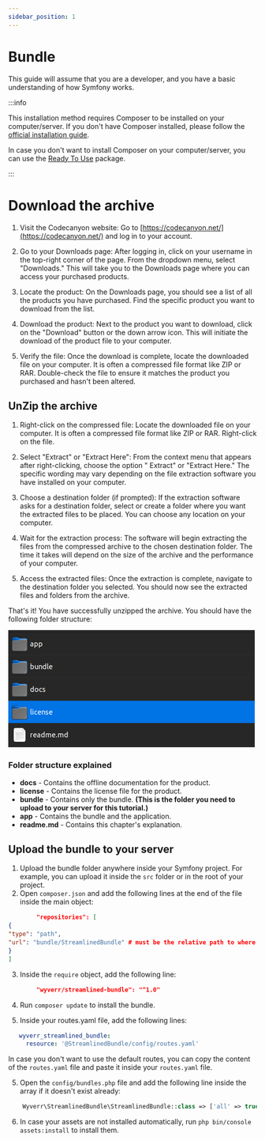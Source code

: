 ```yaml
---
sidebar_position: 1
---
```


# Bundle

This guide will assume that you are a developer, and you have a basic understanding of how Symfony works.

:::info

This installation method requires Composer to be installed on your computer/server. If you don't have Composer
installed, please follow
the [official installation guide](https://getcomposer.org/doc/00-intro.md#installation-linux-unix-macos).

In case you don't want to install Composer on your computer/server, you can use the [Ready To Use](ready-to-use)
package.

:::

# Download the archive

1. Visit the Codecanyon website: Go to [https://codecanyon.net/](https://codecanyon.net/) and log in to your account.
2. Go to your Downloads page: After logging in, click on your username in the top-right corner of the page. From the
   dropdown menu, select "Downloads." This will take you to the Downloads page where you can access your purchased
   products.

3. Locate the product: On the Downloads page, you should see a list of all the products you have purchased. Find the
   specific product you want to download from the list.

4. Download the product: Next to the product you want to download, click on the "Download" button or the down arrow
   icon. This will initiate the download of the product file to your computer.

5. Verify the file: Once the download is complete, locate the downloaded file on your computer. It is often a compressed
   file format like ZIP or RAR. Double-check the file to ensure it matches the product you purchased and hasn't been
   altered.

## UnZip the archive

1. Right-click on the compressed file: Locate the downloaded file on your computer. It is often a compressed file format
   like ZIP or RAR. Right-click on the file.

2. Select "Extract" or "Extract Here": From the context menu that appears after right-clicking, choose the option "
   Extract" or "Extract Here." The specific wording may vary depending on the file extraction software you have
   installed on your computer.

3. Choose a destination folder (if prompted): If the extraction software asks for a destination folder, select or create
   a folder where you want the extracted files to be placed. You can choose any location on your computer.

4. Wait for the extraction process: The software will begin extracting the files from the compressed archive to the
   chosen destination folder. The time it takes will depend on the size of the archive and the performance of your
   computer.

5. Access the extracted files: Once the extraction is complete, navigate to the destination folder you selected. You
   should now see the extracted files and folders from the archive.

That's it! You have successfully unzipped the archive. You should have the following folder structure:

![All Templates](../../static/img/package-structure.png)

### Folder structure explained

- **docs** - Contains the offline documentation for the product.
- **license** - Contains the license file for the product.
- **bundle** - Contains only the bundle. **(This is the folder you need to upload to your server for this tutorial.)**
- **app** - Contains the bundle and the application.
- **readme.md** - Contains this chapter's explanation.

## Upload the bundle to your server

1. Upload the bundle folder anywhere inside your Symfony project. For example, you can upload it inside the `src` folder
   or in the root of your project.
2. Open `composer.json` and add the following lines at the end of the file inside the main object:

```json
        "repositories": [
{
"type": "path",
"url": "bundle/StreamlinedBundle" # must be the relative path to where your bundle is installed
}
]
```

3. Inside the `require` object, add the following line:

```json
        "wyverr/streamlined-bundle": "^1.0"
```

4. Run `composer update` to install the bundle.

6. Inside your routes.yaml file, add the following lines:

```yaml
   wyverr_streamlined_bundle:
     resource: '@StreamlinedBundle/config/routes.yaml'
```
In case you don't want to use the default routes, you can copy the content of the `routes.yaml` file and paste it inside your `routes.yaml` file.

5. Open the `config/bundles.php` file and add the following line inside the array if it doesn't exist already:

```php
    Wyverr\StreamlinedBundle\StreamlinedBundle::class => ['all' => true],
```

6. In case your assets are not installed automatically, run `php bin/console assets:install` to install them.
